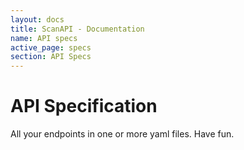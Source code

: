 ```yaml
---
layout: docs
title: ScanAPI - Documentation
name: API specs
active_page: specs
section: API Specs
---
```


# API Specification

All your endpoints in one or more yaml files. Have fun.